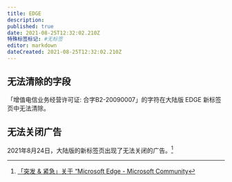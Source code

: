 ```yaml
---
title: EDGE
description: 
published: true
date: 2021-08-25T12:32:02.210Z
特殊标签标记: #无标签
editor: markdown
dateCreated: 2021-08-25T12:32:02.210Z
---
```


## 无法清除的字段

「增值电信业务经营许可证: 合字B2-20090007」的字符在大陆版 EDGE 新标签页中无法清除。

## 无法关闭广告

2021年8月24日，大陆版的新标签页出现了无法关闭的广告。[^4ee5]

[^4ee5]: [「突发 & 紧急」关于 “Microsoft Edge - Microsoft Community](https://web.archive.org/web/20210825035010/https://answers.microsoft.com/zh-hans/microsoftedge/forum/all/突发/7324bc7c-58ec-4ee5-b01b-7bca795ca7a8)
